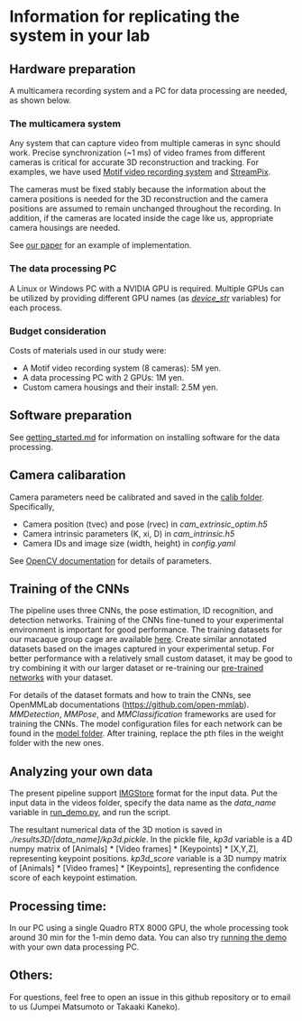 # Information for replicating the system in your lab

## Hardware preparation
A multicamera recording system and a PC for data processing are needed, as shown below.

### The multicamera system
Any system that can capture video from multiple cameras in sync should work. Precise synchronization (~1 ms) of video frames from different cameras is critical for accurate 3D reconstruction and tracking. For examples, we have used [Motif video recording system](http://loopbio.com/recording/) and [StreamPix](https://www.norpix.com/products/streampix/streampix.php). 

The cameras must be fixed stably because the information about the camera positions is needed for the 3D reconstruction and the camera positions are assumed to remain unchanged throughout the recording. In addition, if the cameras are located inside the cage like us, appropriate camera housings are needed.

See [our paper](xxx) for an example of implementation. 

### The data processing PC
A Linux or Windows PC with a NVIDIA GPU is required. Multiple GPUs can be utilized by providing different GPU names (as [*device_str*](run_demo.py) variables) for each process.

### Budget consideration
Costs of materials used in our study were:
- A Motif video recording system (8 cameras): 5M yen.
- A data processing PC with 2 GPUs: 1M yen.
- Custom camera housings and their install: 2.5M yen. 

## Software preparation
See [getting_started.md](getting_started.md) for information on installing software for the data processing. 

## Camera calibaration
Camera parameters need be calibrated and saved in the [calib folder](calib). Specifically, 

- Camera position (tvec) and pose (rvec) in *cam_extrinsic_optim.h5*
- Camera intrinsic parameters (K, xi, D) in *cam_intrinsic.h5*
- Camera IDs and image size (width, height) in *config.yaml*

See [OpenCV documentation](https://docs.opencv.org/4.x/dd/d12/tutorial_omnidir_calib_main.html) for details of parameters.

## Training of the CNNs
The pipeline uses three CNNs, the pose estimation, ID recognition, and detection networks. Training of the CNNs fine-tuned to your experimental environment is important for good performance. The training datasets for our macaque group cage are available [here](XXX). Create similar annotated datasets based on the images captured in your experimental setup. For better performance with a relatively small custom dataset, it may be good to try combining it with our larger dataset or re-training our [pre-trained networks](XXX) with your dataset.

For details of the dataset formats and how to train the CNNs, see OpenMMLab documentations (https://github.com/open-mmlab). *MMDetection*, *MMPose*, and *MMClassification* frameworks are used for training the CNNs. The model configuration files for each network can be found in the [model folder](model). After training, replace the pth files in the weight folder with the new ones. 

## Analyzing your own data
The present pipeline support [IMGStore](https://github.com/loopbio/imgstore) format for the input data. Put the input data in the videos folder, specify the data name as the *data_name* variable in [run_demo.py](run_demo.py), and run the script.

The resultant numerical data of the 3D motion is saved in *./results3D/[data_name]/kp3d.pickle*. In the pickle file, *kp3d* variable is a 4D numpy matrix of [Animals] * [Video frames] * [Keypoints] * [X,Y,Z], representing keypoint positions. *kp3d_score* variable is a 3D numpy matrix of [Animals] * [Video frames] * [Keypoints], representing the confidence score of each keypoint estimation. 

## Processing time:
In our PC using a single Quadro RTX 8000 GPU, the whole processing took around 30 min for the 1-min demo data. You can also try [running the demo](getting_started.md) with your own data processing PC. 

## Others:
For questions, feel free to open an issue in this github repository or to email to us (Jumpei Matsumoto or Takaaki Kaneko).





